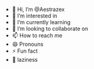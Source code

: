 - 👋 Hi, I’m @Aestrazex
- 👀 I’m interested in
- 🌱 I’m currently learning
- 💞️ I’m looking to collaborate on
- 📫 How to reach me
- 😄 Pronouns
- ⚡ Fun fact
- 🧢 laziness

